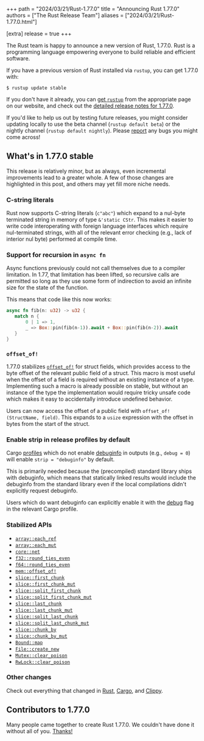 +++
path = "2024/03/21/Rust-1.77.0"
title = "Announcing Rust 1.77.0"
authors = ["The Rust Release Team"]
aliases = ["2024/03/21/Rust-1.77.0.html"]

[extra]
release = true
+++

The Rust team is happy to announce a new version of Rust, 1.77.0. Rust is a programming language empowering everyone to build reliable and efficient software.

If you have a previous version of Rust installed via `rustup`, you can get 1.77.0 with:

```
$ rustup update stable
```

If you don't have it already, you can [get `rustup`](https://www.rust-lang.org/install.html) from the appropriate page on our website, and check out the [detailed release notes for 1.77.0](https://doc.rust-lang.org/nightly/releases.html#version-77-2024-03-21).

If you'd like to help us out by testing future releases, you might consider updating locally to use the beta channel (`rustup default beta`) or the nightly channel (`rustup default nightly`). Please [report](https://github.com/rust-lang/rust/issues/new/choose) any bugs you might come across!

## What's in 1.77.0 stable

This release is relatively minor, but as always, even incremental improvements lead to a greater whole. A few of those changes are highlighted in this post, and others may yet fill more niche needs.

### C-string literals

Rust now supports C-string literals (`c"abc"`) which expand to a nul-byte
terminated string in memory of type `&'static CStr`. This makes it easier to write code
interoperating with foreign language interfaces which require nul-terminated
strings, with all of the relevant error checking (e.g., lack of interior nul
byte) performed at compile time.

### Support for recursion in `async fn`

Async functions previously could not call themselves due to a compiler
limitation. In 1.77, that limitation has been lifted, so recursive calls are
permitted so long as they use some form of indirection to avoid an infinite
size for the state of the function.

This means that code like this now works:

```rust
async fn fib(n: u32) -> u32 {
   match n {
       0 | 1 => 1,
       _ => Box::pin(fib(n-1)).await + Box::pin(fib(n-2)).await
   }
}
```

### `offset_of!`

1.77.0 stabilizes [`offset_of!`] for struct fields, which provides access to the
byte offset of the relevant public field of a struct. This macro is most useful
when the offset of a field is required without an existing instance of a type.
Implementing such a macro is already possible on stable, but without an
instance of the type the implementation would require tricky unsafe code which
makes it easy to accidentally introduce undefined behavior.

Users can now access the offset of a public field with `offset_of!(StructName,
field)`. This expands to a `usize` expression with the offset in bytes from the
start of the struct.

[`offset_of!`]: https://doc.rust-lang.org/stable/std/mem/macro.offset_of.html

### Enable strip in release profiles by default

Cargo [profiles](https://doc.rust-lang.org/stable/cargo/reference/profiles.html)
which do not enable [debuginfo](https://doc.rust-lang.org/stable/cargo/reference/profiles.html#debug) in
outputs (e.g., `debug = 0`) will enable `strip = "debuginfo"` by default.

This is primarily needed because the (precompiled) standard library ships with
debuginfo, which means that statically linked results would include the
debuginfo from the standard library even if the local compilations didn't
explicitly request debuginfo.

Users which do want debuginfo can explicitly enable it with the
[debug](https://doc.rust-lang.org/stable/cargo/reference/profiles.html#debug)
flag in the relevant Cargo profile.

### Stabilized APIs

- [`array::each_ref`](https://doc.rust-lang.org/stable/std/primitive.array.html#method.each_ref)
- [`array::each_mut`](https://doc.rust-lang.org/stable/std/primitive.array.html#method.each_mut)
- [`core::net`](https://doc.rust-lang.org/stable/core/net/index.html)
- [`f32::round_ties_even`](https://doc.rust-lang.org/stable/std/primitive.f32.html#method.round_ties_even)
- [`f64::round_ties_even`](https://doc.rust-lang.org/stable/std/primitive.f64.html#method.round_ties_even)
- [`mem::offset_of!`](https://doc.rust-lang.org/stable/std/mem/macro.offset_of.html)
- [`slice::first_chunk`](https://doc.rust-lang.org/stable/std/primitive.slice.html#method.first_chunk)
- [`slice::first_chunk_mut`](https://doc.rust-lang.org/stable/std/primitive.slice.html#method.first_chunk_mut)
- [`slice::split_first_chunk`](https://doc.rust-lang.org/stable/std/primitive.slice.html#method.split_first_chunk)
- [`slice::split_first_chunk_mut`](https://doc.rust-lang.org/stable/std/primitive.slice.html#method.split_first_chunk_mut)
- [`slice::last_chunk`](https://doc.rust-lang.org/stable/std/primitive.slice.html#method.last_chunk)
- [`slice::last_chunk_mut`](https://doc.rust-lang.org/stable/std/primitive.slice.html#method.last_chunk_mut)
- [`slice::split_last_chunk`](https://doc.rust-lang.org/stable/std/primitive.slice.html#method.split_last_chunk)
- [`slice::split_last_chunk_mut`](https://doc.rust-lang.org/stable/std/primitive.slice.html#method.split_last_chunk_mut)
- [`slice::chunk_by`](https://doc.rust-lang.org/stable/std/primitive.slice.html#method.chunk_by)
- [`slice::chunk_by_mut`](https://doc.rust-lang.org/stable/std/primitive.slice.html#method.chunk_by_mut)
- [`Bound::map`](https://doc.rust-lang.org/stable/std/ops/enum.Bound.html#method.map)
- [`File::create_new`](https://doc.rust-lang.org/stable/std/fs/struct.File.html#method.create_new)
- [`Mutex::clear_poison`](https://doc.rust-lang.org/stable/std/sync/struct.Mutex.html#method.clear_poison)
- [`RwLock::clear_poison`](https://doc.rust-lang.org/stable/std/sync/struct.RwLock.html#method.clear_poison)

### Other changes

Check out everything that changed in [Rust](https://github.com/rust-lang/rust/releases/tag/1.77.0), [Cargo](https://doc.rust-lang.org/nightly/cargo/CHANGELOG.html#cargo-177-2024-03-21), and [Clippy](https://github.com/rust-lang/rust-clippy/blob/master/CHANGELOG.md#rust-177).

## Contributors to 1.77.0

Many people came together to create Rust 1.77.0. We couldn't have done it without all of you. [Thanks!](https://thanks.rust-lang.org/rust/1.77.0/)
